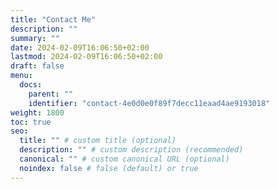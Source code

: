 ```yaml
---
title: "Contact Me"
description: ""
summary: ""
date: 2024-02-09T16:06:50+02:00
lastmod: 2024-02-09T16:06:50+02:00
draft: false
menu:
  docs:
    parent: ""
    identifier: "contact-4e0d0e0f89f7decc11eaad4ae9193018"
weight: 1800
toc: true
seo:
  title: "" # custom title (optional)
  description: "" # custom description (recommended)
  canonical: "" # custom canonical URL (optional)
  noindex: false # false (default) or true
---
```

